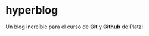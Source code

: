 # hyperblog
Un blog increíble para el curso de **Git** y **Github** de Platzi
<!--stackedit_data:
eyJoaXN0b3J5IjpbLTU4MDgzNzI2NCw0ODc0MDAyNDBdfQ==
-->